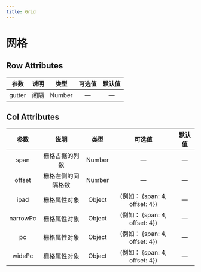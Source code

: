```yaml
---
title: Grid
---
```

# 网格

<ClientOnly>
  <grid-demo-1></grid-demo-1>
  <grid-demo-2></grid-demo-2>
  <grid-demo-3></grid-demo-3>
</ClientOnly>


## Row Attributes

|  参数  | 说明 |  类型  | 可选值 | 默认值 |
| :----: | :--: | :----: | :----: | :----: |
| gutter | 间隔 | Number |   —    |   —    |

## Col Attributes

|   参数   |        说明        |  类型  |            可选值             | 默认值 |
| :------: | :----------------: | :----: | :---------------------------: | :----: |
|   span   |   栅格占据的列数   | Number |               —               |   —    |
|  offset  | 栅格左侧的间隔格数 | Number |               —               |   —    |
|   ipad   |    栅格属性对象    | Object | (例如： {span: 4, offset: 4}) |   —    |
| narrowPc |    栅格属性对象    | Object | (例如： {span: 4, offset: 4}) |   —    |
|    pc    |    栅格属性对象    | Object | (例如： {span: 4, offset: 4}) |   —    |
|  widePc  |    栅格属性对象    | Object | (例如： {span: 4, offset: 4}) |   —    |